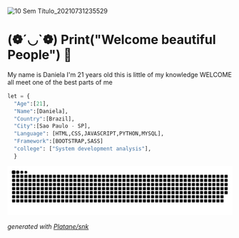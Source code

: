 ![10 Sem Título_20210731235529](https://user-images.githubusercontent.com/81580725/127784625-7ece538c-b63f-4d31-883b-8e9d9de2cd20.png)
#  (❁´◡`❁) Print("Welcome beautiful People") 🦁


My name is Daniela
 I'm 21 years old
this is little of my knowledge
WELCOME all meet one of the best parts of me



```python
let = {
  "Age":[21],
  "Name":[Daniela],
  "Country":[Brazil],
  "City":[Sao Paulo - SP],
  "Language": [HTML,CSS,JAVASCRIPT,PYTHON,MYSQL],
  "Framework":[BOOTSTRAP,SASS]
  "college": ["System development analysis"],
  }
```

 

  ![github contribution grid snake animation](https://raw.githubusercontent.com/platane/platane/output/github-contribution-grid-snake.svg)

_generated with [Platane/snk](https://github.com/Platane/snk)_



